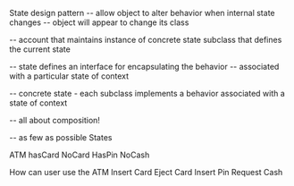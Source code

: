 State design pattern
-- allow object to alter behavior when internal state changes
-- object will appear to change its class

-- account that maintains instance of concrete state subclass 
that defines the current state

-- state defines an interface for encapsulating the behavior 
-- associated with a particular state of context 

-- concrete state - each subclass implements a behavior 
associated with a state of context 

-- all about composition!

-- as few as possible 
States 

ATM 
hasCard
NoCard
HasPin
NoCash

How can user use the ATM 
Insert Card
Eject Card
Insert Pin
Request Cash
